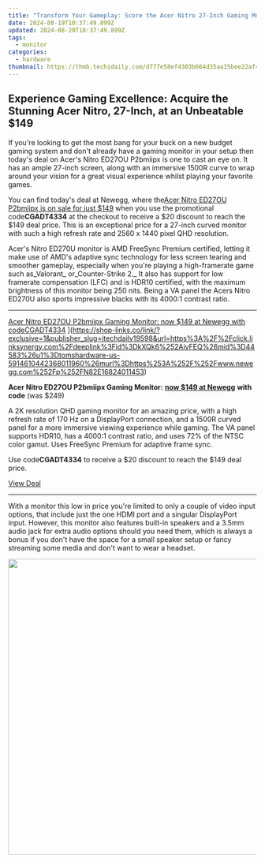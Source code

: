 ```yaml
---
title: "Transform Your Gameplay: Score the Acer Nitro 27-Inch Gaming Monitor at an Amazing Price"
date: 2024-08-19T10:37:49.899Z
updated: 2024-08-20T10:37:49.899Z
tags:
  - monitor
categories:
  - hardware
thumbnail: https://thmb.techidaily.com/d777e58ef4303b664d35aa15bee22af42d07562b2b0bef75f1c8d6d220322ae4.jpg
---
```


## Experience Gaming Excellence: Acquire the Stunning Acer Nitro, 27-Inch, at an Unbeatable $149

If you're looking to get the most bang for your buck on a new budget gaming system and don't already have a gaming monitor in your setup then today's deal on Acer's Nitro ED27OU P2bmiipx is one to cast an eye on. It has an ample 27-inch screen, along with an immersive 1500R curve to wrap around your vision for a great visual experience whilst playing your favorite games.

 You can find today's deal at Newegg, where the[Acer Nitro ED27OU P2bmiipx is on sale for just $149](https://shop-links.co/link/?exclusive=1&publisher_slug=itechdaily19598&url=https%3A%2F%2Fclick.linksynergy.com%2Fdeeplink%3Fid%3DkXQk6%252AivFEQ%26mid%3D44583%26u1%3Dtomshardware-us-1283107623551148093%26murl%3Dhttps%253A%252F%252Fwww.newegg.com%252Fp%252FN82E16824011453) when you use the promotional code**CGADT4334** at the checkout to receive a $20 discount to reach the $149 deal price. This is an exceptional price for a 27-inch curved monitor with such a high refresh rate and 2560 x 1440 pixel QHD resolution.

 Acer's Nitro ED270U monitor is AMD FreeSync Premium certified, letting it make use of AMD's adaptive sync technology for less screen tearing and smoother gameplay, especially when you're playing a high-framerate game such as_Valorant_ or_Counter-Strike 2._ It also has support for low framerate compensation (LFC) and is HDR10 certified, with the maximum brightness of this monitor being 250 nits. Being a VA panel the Acers Nitro ED270U also sports impressive blacks with its 4000:1 contrast ratio.

---

[Acer Nitro ED27OU P2bmiipx Gaming Monitor:&nbsp;now $149 at Newegg with codeCGADT4334](https://cdn.mos.cms.futurecdn.net/abC45RMRXh26SmM2NFJDoL-200-100.png "Acer Nitro ED27OU P2bmiipx Gaming Monitor:&nbsp;now $149 at Newegg with codeCGADT4334") ](https://shop-links.co/link/?exclusive=1&publisher_slug=itechdaily19598&url=https%3A%2F%2Fclick.linksynergy.com%2Fdeeplink%3Fid%3DkXQk6%252AivFEQ%26mid%3D44583%26u1%3Dtomshardware-us-5914610442368011960%26murl%3Dhttps%253A%252F%252Fwww.newegg.com%252Fp%252FN82E16824011453)

**Acer Nitro ED27OU P2bmiipx Gaming Monitor:** [**now $149 at Newegg**](https://shop-links.co/link/?exclusive=1&publisher_slug=itechdaily19598&url=https%3A%2F%2Fclick.linksynergy.com%2Fdeeplink%3Fid%3DkXQk6%252AivFEQ%26mid%3D44583%26u1%3Dtomshardware-us-5529735785023706507%26murl%3Dhttps%253A%252F%252Fwww.newegg.com%252Fp%252FN82E16824011453) **with code** (was $249)  
  
 A 2K resolution QHD gaming monitor for an amazing price, with a high refresh rate of 170 Hz on a DisplayPort connection, and a 1500R curved panel for a more immersive viewing experience while gaming. The VA panel supports HDR10, has a 4000:1 contrast ratio, and uses 72% of the NTSC color gamut. Uses FreeSync Premium for adaptive frame sync.  
  
 Use code**CGADT4334** to receive a $20 discount to reach the $149 deal price.

[View Deal](https://shop-links.co/link/?exclusive=1&publisher_slug=itechdaily19598&url=https%3A%2F%2Fclick.linksynergy.com%2Fdeeplink%3Fid%3DkXQk6%252AivFEQ%26mid%3D44583%26u1%3Dtomshardware-us-5914610442368011960%26murl%3Dhttps%253A%252F%252Fwww.newegg.com%252Fp%252FN82E16824011453)

---

 With a monitor this low in price you're limited to only a couple of video input options, that include just the one HDMI port and a singular DisplayPort input. However, this monitor also features built-in speakers and a 3.5mm audio jack for extra audio options should you need them, which is always a bonus if you don't have the space for a small speaker setup or fancy streaming some media and don't want to wear a headset.

<ins class="adsbygoogle"
     style="display:block"
     data-ad-format="autorelaxed"
     data-ad-client="ca-pub-7571918770474297"
     data-ad-slot="1223367746"></ins>



<ins class="adsbygoogle"
     style="display:block"
     data-ad-client="ca-pub-7571918770474297"
     data-ad-slot="8358498916"
     data-ad-format="auto"
     data-full-width-responsive="true"></ins>



<!-- affiliate ads begin -->
<a href="https://appsumo.8odi.net/c/5597632/2082535/7443" target="_top" id="2082535"><img src="//a.impactradius-go.com/display-ad/7443-2082535" border="0" alt="" width="1200" height="600"/></a><img height="0" width="0" src="https://appsumo.8odi.net/i/5597632/2082535/7443" style="position:absolute;visibility:hidden;" border="0" />
<!-- affiliate ads end -->